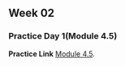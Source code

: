 ## Week 02

### Practice Day 1(Module 4.5)

**Practice Link**
[Module 4.5](https://docs.google.com/document/d/15yw1B-S63VL3LqQP86bCc4guX5BRW2J5Pktas_Bg7JE/edit).